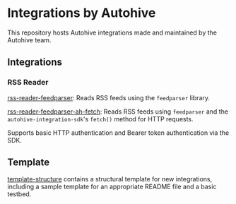 # Integrations by Autohive
This repository hosts Autohive integrations made and maintained by the Autohive team.

## Integrations

### RSS Reader 

[rss-reader-feedparser](rss-reader-feedparser): Reads RSS feeds using the `feedparser` library.

[rss-reader-feedparser-ah-fetch](rss-reader-feedparser-ah-fetch): Reads RSS feeds using `feedparser` and the `autohive-integration-sdk`'s `fetch()` method for HTTP requests. 

Supports basic HTTP authentication and Bearer token authentication via the SDK.

## Template

[template-structure](template-structure) contains a structural template for new integrations, including a sample template for an appropriate README file and a basic testbed.
